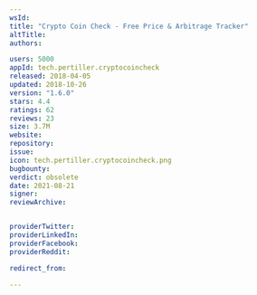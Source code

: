 ```yaml
---
wsId: 
title: "Crypto Coin Check - Free Price & Arbitrage Tracker"
altTitle: 
authors:

users: 5000
appId: tech.pertiller.cryptocoincheck
released: 2018-04-05
updated: 2018-10-26
version: "1.6.0"
stars: 4.4
ratings: 62
reviews: 23
size: 3.7M
website: 
repository: 
issue: 
icon: tech.pertiller.cryptocoincheck.png
bugbounty: 
verdict: obsolete
date: 2021-08-21
signer: 
reviewArchive:


providerTwitter: 
providerLinkedIn: 
providerFacebook: 
providerReddit: 

redirect_from:

---
```



